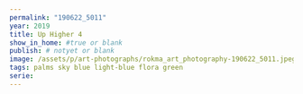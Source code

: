 ```yaml
---
permalink: "190622_5011"
year: 2019
title: Up Higher 4
show_in_home: #true or blank
publish: # notyet or blank
image: /assets/p/art-photographs/rokma_art_photography-190622_5011.jpeg
tags: palms sky blue light-blue flora green
serie:
---
```

